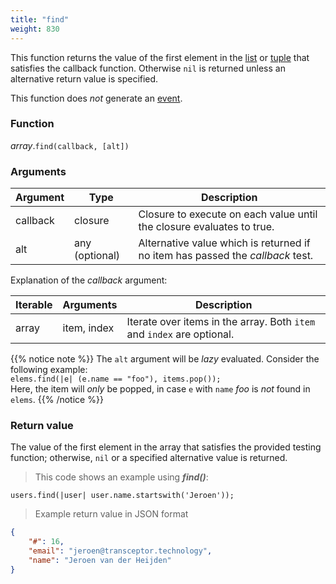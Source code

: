 ```yaml
---
title: "find"
weight: 830
---
```


This function returns the value of the first element in the [list](..) or [tuple](../../tuple) that satisfies the callback function.
Otherwise `nil` is returned unless an alternative return value is specified.

This function does *not* generate an [event](../../../events).

### Function

*array*.`find(callback, [alt])`

### Arguments

Argument | Type | Description
-------- | ---- | -----------
callback | closure | Closure to execute on each value until the closure evaluates to true.
alt | any (optional) | Alternative value which is returned if no item has passed the *callback* test.

Explanation of the *callback* argument:

Iterable | Arguments   | Description
-------- | ----------- | -----------
array    | item, index | Iterate over items in the array. Both `item` and `index` are optional.

{{% notice note %}}
The `alt` argument will be *lazy* evaluated. Consider the following example: \
`elems.find(|e| (e.name == "foo"), items.pop());` \
Here, the item will *only* be popped, in case `e` with `name` *foo* is *not* found in `elems`.
{{% /notice %}}

### Return value

The value of the first element in the array that satisfies the provided testing function;
otherwise, `nil` or a specified alternative value is returned.

> This code shows an example using ***find()***:

```thingsdb,syntax_only
users.find(|user| user.name.startswith('Jeroen'));
```

> Example return value in JSON format

```json
{
    "#": 16,
    "email": "jeroen@transceptor.technology",
    "name": "Jeroen van der Heijden"
}
```
